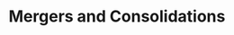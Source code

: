 ---
title: "Mergers and Consolidations"
description: "Expert guidance through complex fire district mergers and consolidations with political and legal implications."
icon: "Building2"
order: 1
content: |
  Mergers and Consolidations require a skilled attorney who understands not only their legal implications, but their political implications as well. Although Mergers and Consolidations has been a hot topic at many conferences in recent years, Mr. Quinn has actually been very active in consolidation and merger work since 1990.

  He was personally very involved and remains involved in the following agencies formed as a result of such alliances: Central Pierce Fire & Rescue, East Pierce Fire & Rescue, West Pierce Fire & Rescue, Valley Regional Fire Authority, Riverside Fire Authority (Centralia area), West Thurston Regional Fire Authority, South King Fire & Rescue, and the list goes on and on.

  He has also consulted with or advised planning groups, cities or towns and fire districts on such matters without being their attorney, such as Friday Harbor and San Juan Fire District No. 3, Bremerton and two Kitsap County fire districts, and many others. He has vigorously sought, throughout his entire career, to facilitate meaningful and lasting relationships between municipal entities.
---